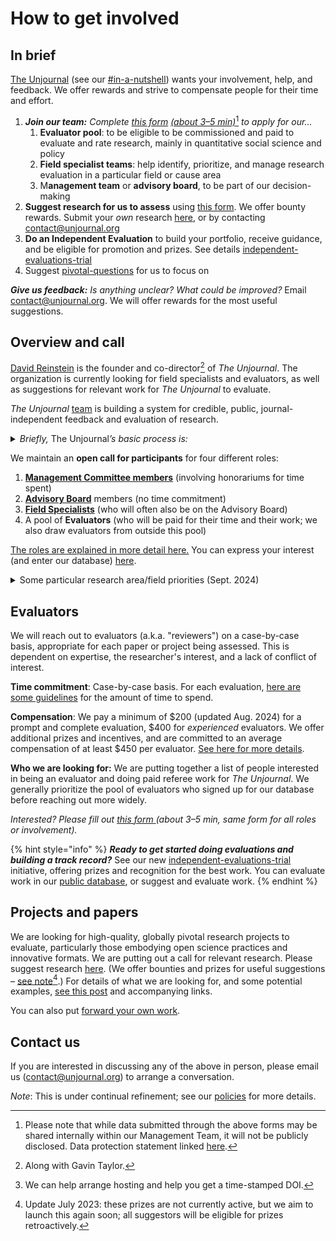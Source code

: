 # How to get involved

## **In brief**

[The Unjournal](https://app.gitbook.com/o/-MfFk4CTSGwVOPkwnRgx/s/-MkORcaM5xGxmrnczq25/)  (see our [#in-a-nutshell](../#in-a-nutshell "mention")) wants your involvement, help, and feedback. We offer rewards and strive to compensate people for their time and effort.&#x20;

1. &#x20;_**Join our team:**  Complete_ [_this form_](https://bit.ly/ujteam) [_(about 3–5 min)_](#user-content-fn-1)[^1] _to apply for our..._
   1. **Evaluator pool**: to be eligible to be commissioned and paid to evaluate and rate research, mainly in quantitative social science and policy
   2. **Field specialist teams**: help identify, prioritize, and manage research evaluation in a particular field or cause area &#x20;
   3. M**anagement team** or **advisory board**, to be part of our decision-making
2. **Suggest research for us to assess** using [this form](https://bit.ly/UJsuggest). We offer bounty rewards. Submit your _own_ research [here](https://bit.ly/UJsubmit), or by contacting [contact@unjournal.org](https://app.gitbook.com/u/Kb2a1KdsgsTOM7ZYPPCIyGkho3Q2)
3. **Do an Independent Evaluation** to build your portfolio, receive guidance, and be eligible for promotion and prizes. See details [independent-evaluations-trial](independent-evaluations-trial/ "mention")
4. &#x20;Suggest [pivotal-questions](../../pivotal-questions/ "mention") for us to focus on

_**Give us feedback:** Is anything unclear? What could be improved?_ Email contact@unjournal.org. We will offer rewards for the most useful suggestions.



## Overview and call

[David Reinstein](https://www.davidreinstein.org/) is the founder and co-director[^2] of _The Unjournal_. The organization is currently looking for field specialists and evaluators, as well as suggestions for relevant work for _The Unjournal_ to evaluate.

_The Unjournal_ [team](https://www.unjournal.org/team) is building a system for credible, public, journal-independent feedback and evaluation of research.

<details>

<summary><em>Briefly,</em> The Unjournal<em>’s basic process is:</em></summary>

* Identify, invite, or select contributions of relevant research _that_ [_is publicly hosted_](#user-content-fn-3)[^3] on any open platform or archive in any format.
* Pay evaluators to give careful feedback on this work, with prizes and incentives for strong evaluation work.
* Elicit quantifiable and comparable metrics of research quality as credible measures of value (see: [evaluator guidelines](../../policies-projects-evaluation-workflow/evaluation/guidelines-for-evaluators/)). Synthesize the results of these evaluations in useful ways.
* Publicly post and link all reviews of the work. Award financial prizes for the work judged strongest.
* Allow _evaluators_ to choose if they wish to remain anonymous or to "sign" their reviews.
* Aim to be as transparent as possible in these processes.

</details>

We maintain an **open call for participants** for four different roles:

1. [**Management Committee members**](../organizational-roles-and-responsibilities/#management-committee-members) (involving honorariums for time spent)
2. [**Advisory Board**](../organizational-roles-and-responsibilities/#advisory-board-members-abm) members (no time commitment)
3. [**Field Specialists**](../organizational-roles-and-responsibilities/#field-specialists-fs) (who will often also be on the Advisory Board)
4. A pool of **Evaluators** (who will be paid for their time and their work; we also draw evaluators from outside this pool)

[The roles are explained in more detail here.](../organizational-roles-and-responsibilities/) You can express your interest (and enter our database) [here](https://bit.ly/ujteam).

<details>

<summary>Some particular research area/field priorities (Sept. 2024)</summary>

We're interested in researchers and research-users who want to help us prioritize work for evaluation, and manage evaluations, considering

... research in any social science/economics/policy/impact-assessment area, and

... research with the potential to be among the most globally-impactful.



Some particular areas where we are hoping to expand our expertise (as of  15 Aug 2023) include:

\- Biological & pandemic risk&#x20;

\- AI governance, AI safety&#x20;

\- Long-term trends, demography

\- Macroeconomics/growth/(public) finance

\- Quantitative political science (voting, lobbying, etc.)

\- Social impact of new technology (including AI)

</details>

## **Evaluators**

We will reach out to evaluators (a.k.a. "reviewers") on a case-by-case basis, appropriate for each paper or project being assessed. This is dependent on expertise, the researcher's interest, and a lack of conflict of interest.&#x20;

**Time commitment**: Case-by-case basis. For each evaluation, [here are some guidelines](../../policies-projects-evaluation-workflow/evaluation/guidelines-for-evaluators/#length-and-time-possible-benchmarks) for the amount of time to spend.

**Compensation**: We pay a minimum of $200 (updated Aug. 2024) for a prompt and complete evaluation, $400 for _experienced_ evaluators. We offer additional prizes and incentives, and are committed to an average compensation of at least $450 per evaluator.  [See here for more details](../../policies-projects-evaluation-workflow/evaluation/for-prospective-evaluators.md).

**Who we are looking for:** We are putting together a list of people interested in being an evaluator and doing paid referee work for _The Unjournal_. We generally prioritize the pool of evaluators who signed up for our database before reaching out more widely.

_Interested? Please fill out_ [_this form_ ](https://coda.io/form/Join-the-Unjournal\_dc3NLlpa-eq)_(about 3–5 min, same form for all roles or involvement)._



{% hint style="info" %}
&#x20;_**Ready to get started doing evaluations and building a track record?**_ See our new  [independent-evaluations-trial](independent-evaluations-trial/ "mention") initiative, offering prizes and recognition for the best work. You can evaluate work in our [public database](https://coda.io/d/Public-Database-of-Research\_d7VdSLeCrpi/Unjournal-Research-with-potential-for-impact-database\_suCwXMPL#\_luqRnzt6), or suggest and evaluate work.
{% endhint %}



## **Projects and papers**

We are looking for high-quality, globally pivotal research projects to evaluate, particularly those embodying open science practices and innovative formats. We are putting out a call for relevant research. Please suggest research [here](https://airtable.com/applDG6ifmUmeEJ7j/shrAsvmrx05PDHfdw). (We offer bounties and prizes for useful suggestions – [see note](#user-content-fn-4)[^4].) For details of what we are looking for, and some potential examples, [see this post](https://forum.effectivealtruism.org/posts/kftzYdmZf4nj2ExN7/what-pivotal-and-useful-research-would-you-like-to-see) and accompanying links.

You can also put [forward your own work](https://coda.io/form/Suggesting-research\_ddYqto0PuD0).



## Contact us

If you are interested in discussing any of the above in person, please email us ([contact@unjournal.org](https://app.gitbook.com/u/Kb2a1KdsgsTOM7ZYPPCIyGkho3Q2)) to arrange a conversation.

_Note_: This is under continual refinement; see our [policies](../../policies-projects-evaluation-workflow/) for more details.



[^1]: Please note that while data submitted through the above forms may be shared internally within our Management Team, it will not be publicly disclosed. Data protection statement linked [here](https://bit.ly/46y0LqH).



[^2]: Along with Gavin Taylor.

[^3]: We can help arrange hosting and help you get a time-stamped DOI.

[^4]: Update July 2023: these prizes are not currently active, but we aim to launch this again soon; all suggestors will be eligible for prizes retroactively.
